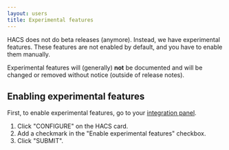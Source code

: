```yaml
---
layout: users
title: Experimental features
---
```

HACS does not do beta releases (anymore). Instead, we have experimental features.
These features are not enabled by default, and you have to enable them manually.

Experimental features will (generally) **not** be documented and will be changed or removed without notice (outside of release notes).

## Enabling experimental features

First, to enable experimental features, go to your [integration panel](https://my.home-assistant.io/redirect/integrations/).

1. Click "CONFIGURE" on the HACS card.
2. Add a checkmark in the "Enable experimental features" checkbox.
3. Click "SUBMIT".
